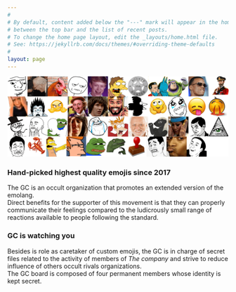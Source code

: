 ```yaml
---
#
# By default, content added below the "---" mark will appear in the home page
# between the top bar and the list of recent posts.
# To change the home page layout, edit the _layouts/home.html file.
# See: https://jekyllrb.com/docs/themes/#overriding-theme-defaults
#
layout: page
---
```

<img src="/static/img/banner.png">
<h3><b>Hand-picked highest quality emojis since 2017</b></h3>

The GC is an occult organization that promotes an extended version of the emolang.  
Direct benefits for the supporter of this movement is that they can properly communicate
their feelings compared to the ludicrously small range of reactions available to people
following the standard.

<h3><b>GC is watching you</b></h3>

Besides is role as caretaker of custom emojis, the GC is in charge of secret files
related to the activity of members of _The company_ and strive to reduce influence of
others occult rivals organizations.  
The GC board is composed of four permanent members whose identity is kept secret.
